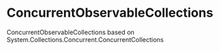 # ConcurrentObservableCollections
ConcurrentObservableCollections based on System.Collections.Concurrent.ConcurrentCollections
